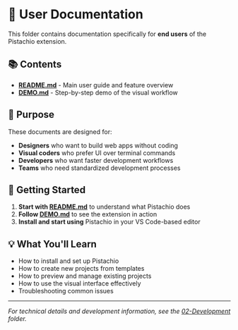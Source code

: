 # 👥 User Documentation

This folder contains documentation specifically for **end users** of the Pistachio extension.

## 📚 Contents

- **[README.md](./README.md)** - Main user guide and feature overview
- **[DEMO.md](./DEMO.md)** - Step-by-step demo of the visual workflow

## 🎯 Purpose

These documents are designed for:
- **Designers** who want to build web apps without coding
- **Visual coders** who prefer UI over terminal commands
- **Developers** who want faster development workflows
- **Teams** who need standardized development processes

## 🚀 Getting Started

1. **Start with [README.md](./README.md)** to understand what Pistachio does
2. **Follow [DEMO.md](./DEMO.md)** to see the extension in action
3. **Install and start using** Pistachio in your VS Code-based editor

## 💡 What You'll Learn

- How to install and set up Pistachio
- How to create new projects from templates
- How to preview and manage existing projects
- How to use the visual interface effectively
- Troubleshooting common issues

---

*For technical details and development information, see the [02-Development](../02-Development/) folder.*
